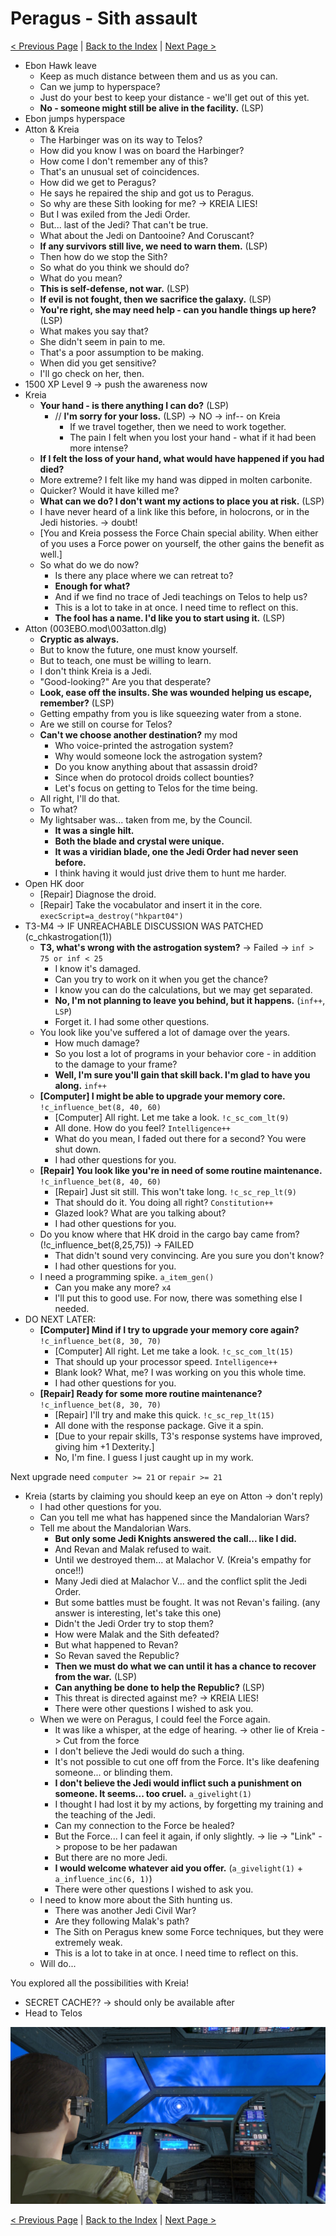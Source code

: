 # Peragus - Sith assault

[< Previous Page](./09_Peragus.md) |
[Back to the Index](../index.md) |
[Next Page >](../03_Telos/01_Telos.md)

- Ebon Hawk leave
    - Keep as much distance between them and us as you can.
    - Can we jump to hyperspace?
    - Just do your best to keep your distance - we'll get out of this yet.
    - **No - someone might still be alive in the facility.** (LSP)
- Ebon jumps hyperspace
- Atton & Kreia
    - The Harbinger was on its way to Telos?
    - How did you know I was on board the Harbinger?
    - How come I don't remember any of this?
    - That's an unusual set of coincidences.
    - How did we get to Peragus?
    - He says he repaired the ship and got us to Peragus.
    - So why are these Sith looking for me? -> KREIA LIES!
    - But I was exiled from the Jedi Order.
    - But... last of the Jedi? That can't be true.
    - What about the Jedi on Dantooine? And Coruscant?
    - **If any survivors still live, we need to warn them.** (LSP)
    - Then how do we stop the Sith?
    - So what do you think we should do?
    - What do you mean?
    - **This is self-defense, not war.** (LSP)
    - **If evil is not fought, then we sacrifice the galaxy.** (LSP)
    - **You're right, she may need help - can you handle things up here?** (LSP)
    - What makes you say that?
    - She didn't seem in pain to me.
    - That's a poor assumption to be making.
    - When did you get sensitive?
    - I'll go check on her, then.
- 1500 XP Level 9 -> push the awareness now
- Kreia
    - **Your hand - is there anything I can do?** (LSP)
        - // **I'm sorry for your loss.** (LSP) -> NO -> inf-- on Kreia
            - If we travel together, then we need to work together.
            - The pain I felt when you lost your hand - what if it had been more intense?
    - **If I felt the loss of your hand, what would have happened if you had died?**
    - More extreme? I felt like my hand was dipped in molten carbonite.
    - Quicker? Would it have killed me?
    - **What can we do? I don't want my actions to place you at risk.** (LSP)
    - I have never heard of a link like this before, in holocrons, or in the Jedi histories. -> doubt!
    - [You and Kreia possess the Force Chain special ability. When either of you uses a Force power on yourself, the other gains the benefit as well.]
    - So what do we do now?
      - Is there any place where we can retreat to?
      - **Enough for what?**
      - And if we find no trace of Jedi teachings on Telos to help us?
      - This is a lot to take in at once. I need time to reflect on this.
      - **The fool has a name. I'd like you to start using it.** (LSP)
- Atton (003EBO.mod\003atton.dlg)
    - **Cryptic as always.**
    - But to know the future, one must know yourself.
    - But to teach, one must be willing to learn.
    - I don't think Kreia is a Jedi.
    - "Good-looking?" Are you that desperate?
    - **Look, ease off the insults. She was wounded helping us escape, remember?** (LSP)
    - Getting empathy from you is like squeezing water from a stone.
    - Are we still on course for Telos?
    - **Can't we choose another destination?** my mod
        - Who voice-printed the astrogation system?
        - Why would someone lock the astrogation system?
        - Do you know anything about that assassin droid?
        - Since when do protocol droids collect bounties?
        - Let's focus on getting to Telos for the time being.
    - All right, I'll do that.
    - To what?
    - My lightsaber was... taken from me, by the Council.
        - **It was a single hilt.**
        - **Both the blade and crystal were unique.**
        - **It was a viridian blade, one the Jedi Order had never seen before.**
        - I think having it would just drive them to hunt me harder.
- Open HK door
  - [Repair] Diagnose the droid.
  - [Repair] Take the vocabulator and insert it in the core. `execScript=a_destroy("hkpart04")`
- T3-M4 -> IF UNREACHABLE DISCUSSION WAS PATCHED (c_chkastrogation(1))
  - **T3, what's wrong with the astrogation system?** -> Failed -> `inf > 75 or inf < 25`
    - I know it's damaged.
    - Can you try to work on it when you get the chance?
    - I know you can do the calculations, but we may get separated.
    - **No, I'm not planning to leave you behind, but it happens.** (`inf++`, `LSP`)
    - Forget it. I had some other questions.
  - You look like you've suffered a lot of damage over the years.
    - How much damage?
    - So you lost a lot of programs in your behavior core - in addition to the damage to your frame?
    - **Well, I'm sure you'll gain that skill back. I'm glad to have you along.** `inf++`
  - **[Computer] I might be able to upgrade your memory core.** `!c_influence_bet(8, 40, 60)`
    - [Computer] All right. Let me take a look. `!c_sc_com_lt(9)`
    - All done. How do you feel? `Intelligence++`
    - What do you mean, I faded out there for a second? You were shut down.
    - I had other questions for you.
  - **[Repair] You look like you're in need of some routine maintenance.** `!c_influence_bet(8, 40, 60)`
    - [Repair] Just sit still. This won't take long. `!c_sc_rep_lt(9)`
    - That should do it. You doing all right? `Constitution++`
    - Glazed look? What are you talking about?
    - I had other questions for you.
  - Do you know where that HK droid in the cargo bay came from? (!c_influence_bet(8,25,75)) -> FAILED
    - That didn't sound very convincing. Are you sure you don't know?
    - I had other questions for you.
  - I need a programming spike. `a_item_gen()`
    - Can you make any more? `x4`
    - I'll put this to good use. For now, there was something else I needed.
- DO NEXT LATER:
  - **[Computer] Mind if I try to upgrade your memory core again?** `!c_influence_bet(8, 30, 70)`
    - [Computer] All right. Let me take a look. `!c_sc_com_lt(15)`
    - That should up your processor speed. `Intelligence++`
    - Blank look? What, me? I was working on you this whole time.
    - I had other questions for you.
  - **[Repair] Ready for some more routine maintenance?** `!c_influence_bet(8, 30, 70)`
    - [Repair] I'll try and make this quick. `!c_sc_rep_lt(15)`
    - All done with the response package. Give it a spin.
    - [Due to your repair skills, T3's response systems have improved, giving him +1 Dexterity.]
    - No, I'm fine. I guess I just caught up in my work.

Next upgrade need `computer >= 21` or `repair >= 21`


- Kreia (starts by claiming you should keep an eye on Atton -> don't reply)
  - I had other questions for you.
  - Can you tell me what has happened since the Mandalorian Wars?
  - Tell me about the Mandalorian Wars.
    - **But only some Jedi Knights answered the call... like I did.**
    - And Revan and Malak refused to wait.
    - Until we destroyed them... at Malachor V. (Kreia's empathy for once!!)
    - Many Jedi died at Malachor V... and the conflict split the Jedi Order.
    - But some battles must be fought. It was not Revan's failing. (any answer is interesting, let's take this one)
    - Didn't the Jedi Order try to stop them?
    - How were Malak and the Sith defeated?
    - But what happened to Revan?
    - So Revan saved the Republic?
    - **Then we must do what we can until it has a chance to recover from the war.** (LSP)
    - **Can anything be done to help the Republic?** (LSP)
    - This threat is directed against me? -> KREIA LIES!
    - There were other questions I wished to ask you.
  - When we were on Peragus, I could feel the Force again.
    - It was like a whisper, at the edge of hearing. -> other lie of Kreia -> Cut from the force
    - I don't believe the Jedi would do such a thing.
    - It's not possible to cut one off from the Force. It's like deafening someone... or blinding them.
    - **I don't believe the Jedi would inflict such a punishment on someone. It seems... too cruel.** `a_givelight(1)`
    - I thought I had lost it by my actions, by forgetting my training and the teaching of the Jedi.
    - Can my connection to the Force be healed?
    - But the Force... I can feel it again, if only slightly. -> lie -> "Link" -> propose to be her padawan
    - But there are no more Jedi.
    - **I would welcome whatever aid you offer.** (`a_givelight(1)` + `a_influence_inc(6, 1)`)
    - There were other questions I wished to ask you.
  - I need to know more about the Sith hunting us.
    - There was another Jedi Civil War?
    - Are they following Malak's path?
    - The Sith on Peragus knew some Force techniques, but they were extremely weak.
    - This is a lot to take in at once. I need time to reflect on this.
  - Will do...

You explored all the possibilities with Kreia!

- SECRET CACHE?? -> should only be available after 
- Head to Telos

![7583F011-7AFB-4BCE-B977-3BE7A5457DD6_1_105_c.jpeg](img/7583F011-7AFB-4BCE-B977-3BE7A5457DD6_1_105_c.jpeg)

[< Previous Page](./09_Peragus.md) |
[Back to the Index](../index.md) |
[Next Page >](../03_Telos/01_Telos.md)
